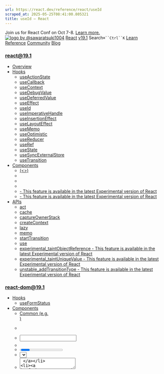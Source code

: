 ```yaml
---
url: https://react.dev/reference/react/useId
scraped_at: 2025-05-25T08:41:00.805321
title: useId – React
---
```


Join us for React Conf on Oct 7-8.
[Learn more.](https://conf.react.dev/)
[![logo by @sawaratsuki1004](https://react.dev/_next/image?url=%2Fimages%2Fuwu.png&w=128&q=75)](https://react.dev/)
[React](https://react.dev/)
[v19.1](https://react.dev/versions)
Search`⌘``Ctrl``K`
[Learn](https://react.dev/learn)
[Reference](https://react.dev/reference/react)
[Community](https://react.dev/community)
[Blog](https://react.dev/blog)
[](https://react.dev/community/translations)
[](https://github.com/facebook/react/releases)
### react@19.1
  * [Overview ](https://react.dev/reference/react "Overview")
  * [Hooks ](https://react.dev/reference/react/hooks "Hooks")
    * [useActionState ](https://react.dev/reference/react/useActionState "useActionState")
    * [useCallback ](https://react.dev/reference/react/useCallback "useCallback")
    * [useContext ](https://react.dev/reference/react/useContext "useContext")
    * [useDebugValue ](https://react.dev/reference/react/useDebugValue "useDebugValue")
    * [useDeferredValue ](https://react.dev/reference/react/useDeferredValue "useDeferredValue")
    * [useEffect ](https://react.dev/reference/react/useEffect "useEffect")
    * [useId ](https://react.dev/reference/react/useId "useId")
    * [useImperativeHandle ](https://react.dev/reference/react/useImperativeHandle "useImperativeHandle")
    * [useInsertionEffect ](https://react.dev/reference/react/useInsertionEffect "useInsertionEffect")
    * [useLayoutEffect ](https://react.dev/reference/react/useLayoutEffect "useLayoutEffect")
    * [useMemo ](https://react.dev/reference/react/useMemo "useMemo")
    * [useOptimistic ](https://react.dev/reference/react/useOptimistic "useOptimistic")
    * [useReducer ](https://react.dev/reference/react/useReducer "useReducer")
    * [useRef ](https://react.dev/reference/react/useRef "useRef")
    * [useState ](https://react.dev/reference/react/useState "useState")
    * [useSyncExternalStore ](https://react.dev/reference/react/useSyncExternalStore "useSyncExternalStore")
    * [useTransition ](https://react.dev/reference/react/useTransition "useTransition")
  * [Components ](https://react.dev/reference/react/components "Components")
    * [<Fragment> (<>) ](https://react.dev/reference/react/Fragment "<Fragment> \(<>\)")
    * [<Profiler> ](https://react.dev/reference/react/Profiler "<Profiler>")
    * [<StrictMode> ](https://react.dev/reference/react/StrictMode "<StrictMode>")
    * [<Suspense> ](https://react.dev/reference/react/Suspense "<Suspense>")
    * [<Activity> - This feature is available in the latest Experimental version of React](https://react.dev/reference/react/Activity "<Activity>")
    * [<ViewTransition> - This feature is available in the latest Experimental version of React](https://react.dev/reference/react/ViewTransition "<ViewTransition>")
  * [APIs ](https://react.dev/reference/react/apis "APIs")
    * [act ](https://react.dev/reference/react/act "act")
    * [cache ](https://react.dev/reference/react/cache "cache")
    * [captureOwnerStack ](https://react.dev/reference/react/captureOwnerStack "captureOwnerStack")
    * [createContext ](https://react.dev/reference/react/createContext "createContext")
    * [lazy ](https://react.dev/reference/react/lazy "lazy")
    * [memo ](https://react.dev/reference/react/memo "memo")
    * [startTransition ](https://react.dev/reference/react/startTransition "startTransition")
    * [use ](https://react.dev/reference/react/use "use")
    * [experimental_taintObjectReference  - This feature is available in the latest Experimental version of React](https://react.dev/reference/react/experimental_taintObjectReference "experimental_taintObjectReference")
    * [experimental_taintUniqueValue  - This feature is available in the latest Experimental version of React](https://react.dev/reference/react/experimental_taintUniqueValue "experimental_taintUniqueValue")
    * [unstable_addTransitionType  - This feature is available in the latest Experimental version of React](https://react.dev/reference/react/addTransitionType "unstable_addTransitionType")
### react-dom@19.1
  * [Hooks ](https://react.dev/reference/react-dom/hooks "Hooks")
    * [useFormStatus ](https://react.dev/reference/react-dom/hooks/useFormStatus "useFormStatus")
  * [Components ](https://react.dev/reference/react-dom/components "Components")
    * [Common (e.g. <div>) ](https://react.dev/reference/react-dom/components/common "Common \(e.g. <div>\)")
    * [<form> ](https://react.dev/reference/react-dom/components/form "<form>")
    * [<input> ](https://react.dev/reference/react-dom/components/input "<input>")
    * [<option> ](https://react.dev/reference/react-dom/components/option "<option>")
    * [<progress> ](https://react.dev/reference/react-dom/components/progress "<progress>")
    * [<select> ](https://react.dev/reference/react-dom/components/select "<select>")
    * [<textarea> ](https://react.dev/reference/react-dom/components/textarea "<textarea>")
    * [<link> ](https://react.dev/reference/react-dom/components/link "<link>")
    * [<meta> ](https://react.dev/reference/react-dom/components/meta "<meta>")
    * [<script> ](https://react.dev/reference/react-dom/components/script "<script>")
    * [<style> ](https://react.dev/reference/react-dom/components/style "<style>")
    * [<title> ](https://react.dev/reference/react-dom/components/title "<title>")
  * [APIs ](https://react.dev/reference/react-dom "APIs")
    * [createPortal ](https://react.dev/reference/react-dom/createPortal "createPortal")
    * [flushSync ](https://react.dev/reference/react-dom/flushSync "flushSync")
    * [preconnect ](https://react.dev/reference/react-dom/preconnect "preconnect")
    * [prefetchDNS ](https://react.dev/reference/react-dom/prefetchDNS "prefetchDNS")
    * [preinit ](https://react.dev/reference/react-dom/preinit "preinit")
    * [preinitModule ](https://react.dev/reference/react-dom/preinitModule "preinitModule")
    * [preload ](https://react.dev/reference/react-dom/preload "preload")
    * [preloadModule ](https://react.dev/reference/react-dom/preloadModule "preloadModule")
  * [Client APIs ](https://react.dev/reference/react-dom/client "Client APIs")
    * [createRoot ](https://react.dev/reference/react-dom/client/createRoot "createRoot")
    * [hydrateRoot ](https://react.dev/reference/react-dom/client/hydrateRoot "hydrateRoot")
  * [Server APIs ](https://react.dev/reference/react-dom/server "Server APIs")
    * [renderToPipeableStream ](https://react.dev/reference/react-dom/server/renderToPipeableStream "renderToPipeableStream")
    * [renderToReadableStream ](https://react.dev/reference/react-dom/server/renderToReadableStream "renderToReadableStream")
    * [renderToStaticMarkup ](https://react.dev/reference/react-dom/server/renderToStaticMarkup "renderToStaticMarkup")
    * [renderToString ](https://react.dev/reference/react-dom/server/renderToString "renderToString")
  * [Static APIs ](https://react.dev/reference/react-dom/static "Static APIs")
    * [prerender ](https://react.dev/reference/react-dom/static/prerender "prerender")
    * [prerenderToNodeStream ](https://react.dev/reference/react-dom/static/prerenderToNodeStream "prerenderToNodeStream")
### Rules of React
  * [Overview ](https://react.dev/reference/rules "Overview")
    * [Components and Hooks must be pure ](https://react.dev/reference/rules/components-and-hooks-must-be-pure "Components and Hooks must be pure")
    * [React calls Components and Hooks ](https://react.dev/reference/rules/react-calls-components-and-hooks "React calls Components and Hooks")
    * [Rules of Hooks ](https://react.dev/reference/rules/rules-of-hooks "Rules of Hooks")
### React Server Components
  * [Server Components ](https://react.dev/reference/rsc/server-components "Server Components")
  * [Server Functions ](https://react.dev/reference/rsc/server-functions "Server Functions")
  * [Directives ](https://react.dev/reference/rsc/directives "Directives")
    * ['use client' ](https://react.dev/reference/rsc/use-client "'use client'")
    * ['use server' ](https://react.dev/reference/rsc/use-server "'use server'")
### Legacy APIs
  * [Legacy React APIs ](https://react.dev/reference/react/legacy "Legacy React APIs")
    * [Children ](https://react.dev/reference/react/Children "Children")
    * [cloneElement ](https://react.dev/reference/react/cloneElement "cloneElement")
    * [Component ](https://react.dev/reference/react/Component "Component")
    * [createElement ](https://react.dev/reference/react/createElement "createElement")
    * [createRef ](https://react.dev/reference/react/createRef "createRef")
    * [forwardRef ](https://react.dev/reference/react/forwardRef "forwardRef")
    * [isValidElement ](https://react.dev/reference/react/isValidElement "isValidElement")
    * [PureComponent ](https://react.dev/reference/react/PureComponent "PureComponent")


Is this page useful?
[API Reference](https://react.dev/reference/react)
[Hooks](https://react.dev/reference/react/hooks)
# useId[](https://react.dev/reference/react/useId#undefined "Link for this heading")
`useId` is a React Hook for generating unique IDs that can be passed to accessibility attributes.
```

const id = useId()

```

  * [Reference ](https://react.dev/reference/react/useId#reference)
    * [`useId()` ](https://react.dev/reference/react/useId#useid)
  * [Usage ](https://react.dev/reference/react/useId#usage)
    * [Generating unique IDs for accessibility attributes ](https://react.dev/reference/react/useId#generating-unique-ids-for-accessibility-attributes)
    * [Generating IDs for several related elements ](https://react.dev/reference/react/useId#generating-ids-for-several-related-elements)
    * [Specifying a shared prefix for all generated IDs ](https://react.dev/reference/react/useId#specifying-a-shared-prefix-for-all-generated-ids)
    * [Using the same ID prefix on the client and the server ](https://react.dev/reference/react/useId#using-the-same-id-prefix-on-the-client-and-the-server)


## Reference [](https://react.dev/reference/react/useId#reference "Link for Reference ")
### `useId()` [](https://react.dev/reference/react/useId#useid "Link for this heading")
Call `useId` at the top level of your component to generate a unique ID:
```

import { useId } from 'react';
function PasswordField() {
 const passwordHintId = useId();
 // ...

```

[See more examples below.](https://react.dev/reference/react/useId#usage)
#### Parameters [](https://react.dev/reference/react/useId#parameters "Link for Parameters ")
`useId` does not take any parameters.
#### Returns [](https://react.dev/reference/react/useId#returns "Link for Returns ")
`useId` returns a unique ID string associated with this particular `useId` call in this particular component.
#### Caveats [](https://react.dev/reference/react/useId#caveats "Link for Caveats ")
  * `useId` is a Hook, so you can only call it **at the top level of your component** or your own Hooks. You can’t call it inside loops or conditions. If you need that, extract a new component and move the state into it.
  * `useId` **should not be used to generate keys** in a list. [Keys should be generated from your data.](https://react.dev/learn/rendering-lists#where-to-get-your-key)
  * `useId` currently cannot be used in [async Server Components](https://react.dev/reference/rsc/server-components#async-components-with-server-components).


## Usage [](https://react.dev/reference/react/useId#usage "Link for Usage ")
### Pitfall
**Do not call`useId` to generate keys in a list.** [Keys should be generated from your data.](https://react.dev/learn/rendering-lists#where-to-get-your-key)
### Generating unique IDs for accessibility attributes [](https://react.dev/reference/react/useId#generating-unique-ids-for-accessibility-attributes "Link for Generating unique IDs for accessibility attributes ")
Call `useId` at the top level of your component to generate a unique ID:
```

import { useId } from 'react';
function PasswordField() {
 const passwordHintId = useId();
 // ...

```

You can then pass the generated ID to different attributes:
```

<>
 <input type="password" aria-describedby={passwordHintId} />
 <p id={passwordHintId}>
</>

```

**Let’s walk through an example to see when this is useful.**
[HTML accessibility attributes](https://developer.mozilla.org/en-US/docs/Web/Accessibility/ARIA) like [`aria-describedby`](https://developer.mozilla.org/en-US/docs/Web/Accessibility/ARIA/Attributes/aria-describedby) let you specify that two tags are related to each other. For example, you can specify that an element (like an input) is described by another element (like a paragraph).
In regular HTML, you would write it like this:
```

<label>
 Password:
 <input
  type="password"
  aria-describedby="password-hint"
 />
</label>
<p id="password-hint">
 The password should contain at least 18 characters
</p>

```

However, hardcoding IDs like this is not a good practice in React. A component may be rendered more than once on the page—but IDs have to be unique! Instead of hardcoding an ID, generate a unique ID with `useId`:
```

import { useId } from 'react';
function PasswordField() {
 const passwordHintId = useId();
 return (
  <>
   <label>
    Password:
    <input
     type="password"
     aria-describedby={passwordHintId}
    />
   </label>
   <p id={passwordHintId}>
    The password should contain at least 18 characters
   </p>
  </>
 );
}

```

Now, even if `PasswordField` appears multiple times on the screen, the generated IDs won’t clash.
App.js
App.js
Download ResetFork
```
import { useId } from 'react';
function PasswordField() {
 const passwordHintId = useId();
 return (
  <>
   <label>
    Password:
    <input
     type="password"
     aria-describedby={passwordHintId}
    />
   </label>
   <p id={passwordHintId}>
    The password should contain at least 18 characters
   </p>
  </>
 );
}
export default function App() {
 return (
  <>
   <h2>Choose password</h2>
   <PasswordField />
   <h2>Confirm password</h2>
   <PasswordField />
  </>
 );
}

```

Show more
[Watch this video](https://www.youtube.com/watch?v=0dNzNcuEuOo) to see the difference in the user experience with assistive technologies.
### Pitfall
With [server rendering](https://react.dev/reference/react-dom/server), **`useId`requires an identical component tree on the server and the client**. If the trees you render on the server and the client don’t match exactly, the generated IDs won’t match.
##### Deep Dive
#### Why is useId better than an incrementing counter? [](https://react.dev/reference/react/useId#why-is-useid-better-than-an-incrementing-counter "Link for Why is useId better than an incrementing counter? ")
Show Details
You might be wondering why `useId` is better than incrementing a global variable like `nextId++`.
The primary benefit of `useId` is that React ensures that it works with [server rendering.](https://react.dev/reference/react-dom/server) During server rendering, your components generate HTML output. Later, on the client, [hydration](https://react.dev/reference/react-dom/client/hydrateRoot) attaches your event handlers to the generated HTML. For hydration to work, the client output must match the server HTML.
This is very difficult to guarantee with an incrementing counter because the order in which the Client Components are hydrated may not match the order in which the server HTML was emitted. By calling `useId`, you ensure that hydration will work, and the output will match between the server and the client.
Inside React, `useId` is generated from the “parent path” of the calling component. This is why, if the client and the server tree are the same, the “parent path” will match up regardless of rendering order.
### Generating IDs for several related elements [](https://react.dev/reference/react/useId#generating-ids-for-several-related-elements "Link for Generating IDs for several related elements ")
If you need to give IDs to multiple related elements, you can call `useId` to generate a shared prefix for them:
App.js
App.js
Download ResetFork
```
import { useId } from 'react';
export default function Form() {
 const id = useId();
 return (
  <form>
   <label htmlFor={id + '-firstName'}>First Name:</label>
   <input id={id + '-firstName'} type="text" />
   <hr />
   <label htmlFor={id + '-lastName'}>Last Name:</label>
   <input id={id + '-lastName'} type="text" />
  </form>
 );
}

```

This lets you avoid calling `useId` for every single element that needs a unique ID.
### Specifying a shared prefix for all generated IDs [](https://react.dev/reference/react/useId#specifying-a-shared-prefix-for-all-generated-ids "Link for Specifying a shared prefix for all generated IDs ")
If you render multiple independent React applications on a single page, pass `identifierPrefix` as an option to your [`createRoot`](https://react.dev/reference/react-dom/client/createRoot#parameters) or [`hydrateRoot`](https://react.dev/reference/react-dom/client/hydrateRoot) calls. This ensures that the IDs generated by the two different apps never clash because every identifier generated with `useId` will start with the distinct prefix you’ve specified.
index.jsindex.htmlApp.js
index.js
ResetFork
```
import { createRoot } from 'react-dom/client';
import App from './App.js';
import './styles.css';
const root1 = createRoot(document.getElementById('root1'), {
 identifierPrefix: 'my-first-app-'
});
root1.render(<App />);
const root2 = createRoot(document.getElementById('root2'), {
 identifierPrefix: 'my-second-app-'
});
root2.render(<App />);

```

### Using the same ID prefix on the client and the server [](https://react.dev/reference/react/useId#using-the-same-id-prefix-on-the-client-and-the-server "Link for Using the same ID prefix on the client and the server ")
If you [render multiple independent React apps on the same page](https://react.dev/reference/react/useId#specifying-a-shared-prefix-for-all-generated-ids), and some of these apps are server-rendered, make sure that the `identifierPrefix` you pass to the [`hydrateRoot`](https://react.dev/reference/react-dom/client/hydrateRoot) call on the client side is the same as the `identifierPrefix` you pass to the [server APIs](https://react.dev/reference/react-dom/server) such as [`renderToPipeableStream`.](https://react.dev/reference/react-dom/server/renderToPipeableStream)
```

// Server
import { renderToPipeableStream } from 'react-dom/server';
const { pipe } = renderToPipeableStream(
 <App />,
 { identifierPrefix: 'react-app1' }
);

```

```

// Client
import { hydrateRoot } from 'react-dom/client';
const domNode = document.getElementById('root');
const root = hydrateRoot(
 domNode,
 reactNode,
 { identifierPrefix: 'react-app1' }
);

```

You do not need to pass `identifierPrefix` if you only have one React app on the page.
[PrevioususeEffect](https://react.dev/reference/react/useEffect)[NextuseImperativeHandle](https://react.dev/reference/react/useImperativeHandle)
[](https://opensource.fb.com/)
Copyright © Meta Platforms, Inc
no uwu plz
uwu?
Logo by[@sawaratsuki1004](https://twitter.com/sawaratsuki1004)
[Learn React](https://react.dev/learn)
[Quick Start](https://react.dev/learn)
[Installation](https://react.dev/learn/installation)
[Describing the UI](https://react.dev/learn/describing-the-ui)
[Adding Interactivity](https://react.dev/learn/adding-interactivity)
[Managing State](https://react.dev/learn/managing-state)
[Escape Hatches](https://react.dev/learn/escape-hatches)
[API Reference](https://react.dev/reference/react)
[React APIs](https://react.dev/reference/react)
[React DOM APIs](https://react.dev/reference/react-dom)
[Community](https://react.dev/community)
[Code of Conduct](https://github.com/facebook/react/blob/main/CODE_OF_CONDUCT.md)
[Meet the Team](https://react.dev/community/team)
[Docs Contributors](https://react.dev/community/docs-contributors)
[Acknowledgements](https://react.dev/community/acknowledgements)
More
[Blog](https://react.dev/blog)
[React Native](https://reactnative.dev/)
[Privacy](https://opensource.facebook.com/legal/privacy)
[Terms](https://opensource.fb.com/legal/terms/)
[](https://www.facebook.com/react)[](https://twitter.com/reactjs)[](https://bsky.app/profile/react.dev)[](https://github.com/facebook/react)
## On this page
  * [Overview](https://react.dev/reference/react/useId)
  * [Reference ](https://react.dev/reference/react/useId#reference)
  * [`useId()` ](https://react.dev/reference/react/useId#useid)
  * [Usage ](https://react.dev/reference/react/useId#usage)
  * [Generating unique IDs for accessibility attributes ](https://react.dev/reference/react/useId#generating-unique-ids-for-accessibility-attributes)
  * [Generating IDs for several related elements ](https://react.dev/reference/react/useId#generating-ids-for-several-related-elements)
  * [Specifying a shared prefix for all generated IDs ](https://react.dev/reference/react/useId#specifying-a-shared-prefix-for-all-generated-ids)
  * [Using the same ID prefix on the client and the server ](https://react.dev/reference/react/useId#using-the-same-id-prefix-on-the-client-and-the-server)



